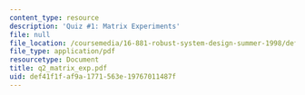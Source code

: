 ```yaml
---
content_type: resource
description: 'Quiz #1: Matrix Experiments'
file: null
file_location: /coursemedia/16-881-robust-system-design-summer-1998/def41f1faf9a1771563e19767011487f_q2_matrix_exp.pdf
file_type: application/pdf
resourcetype: Document
title: q2_matrix_exp.pdf
uid: def41f1f-af9a-1771-563e-19767011487f
---
```

